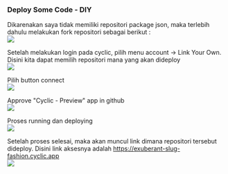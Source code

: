 ### Deploy Some Code - DIY

Dikarenakan saya tidak memiliki repositori package json, maka terlebih dahulu melakukan fork repositori sebagai berikut : </br>
<img src="https://github.com/tritutur/tekn-cloud-computing/blob/main/minggu-03/diy-1.png"/></br>

Setelah melakukan login pada cyclic, pilih menu account -> Link Your Own.</br>
Disini kita dapat memilih repositori mana yang akan dideploy</br>
<img src="https://github.com/tritutur/tekn-cloud-computing/blob/main/minggu-03/diy-2.png"/></br>

Pilih button connect</br>
<img src="https://github.com/tritutur/tekn-cloud-computing/blob/main/minggu-03/diy-3.png"/></br>

Approve "Cyclic - Preview" app in github</br>
<img src="https://github.com/tritutur/tekn-cloud-computing/blob/main/minggu-03/diy-4.png"/></br>

Proses running dan deploying</br>
<img src="https://github.com/tritutur/tekn-cloud-computing/blob/main/minggu-03/diy-5.png"/></br>

Setelah proses selesai, maka akan muncul link dimana repositori tersebut dideploy. Disini link aksesnya adalah https://exuberant-slug-fashion.cyclic.app </br>
<img src="https://github.com/tritutur/tekn-cloud-computing/blob/main/minggu-03/diy-6.png"/></br>